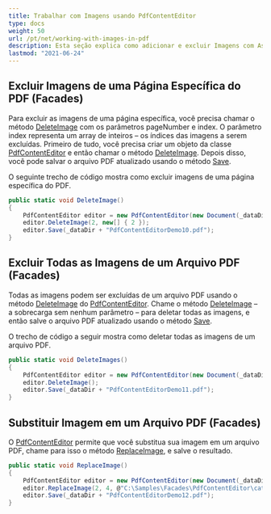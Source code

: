 ```yaml
---
title: Trabalhar com Imagens usando PdfContentEditor
type: docs
weight: 50
url: /pt/net/working-with-images-in-pdf
description: Esta seção explica como adicionar e excluir Imagens com Aspose.PDF Facades usando a Classe PdfContentEditor.
lastmod: "2021-06-24"
---
```


## Excluir Imagens de uma Página Específica do PDF (Facades)

Para excluir as imagens de uma página específica, você precisa chamar o método [DeleteImage](https://reference.aspose.com/pdf/net/aspose.pdf.facades.pdfcontenteditor/deleteimage/methods/1) com os parâmetros pageNumber e index. O parâmetro index representa um array de inteiros – os índices das imagens a serem excluídas. Primeiro de tudo, você precisa criar um objeto da classe [PdfContentEditor](https://reference.aspose.com/pdf/net/aspose.pdf.facades/pdfcontenteditor) e então chamar o método [DeleteImage](https://reference.aspose.com/pdf/net/aspose.pdf.facades.pdfcontenteditor/deleteimage/methods/1). Depois disso, você pode salvar o arquivo PDF atualizado usando o método [Save](https://reference.aspose.com/pdf/net/aspose.pdf/document/methods/save/index).

O seguinte trecho de código mostra como excluir imagens de uma página específica do PDF.

```csharp
public static void DeleteImage()
{
    PdfContentEditor editor = new PdfContentEditor(new Document(_dataDir + "sample.pdf"));
    editor.DeleteImage(2, new[] { 2 });
    editor.Save(_dataDir + "PdfContentEditorDemo10.pdf");
}
```

## Excluir Todas as Imagens de um Arquivo PDF (Facades)

Todas as imagens podem ser excluídas de um arquivo PDF usando o método [DeleteImage](https://reference.aspose.com/pdf/net/aspose.pdf.facades.pdfcontenteditor/deleteimage/methods/1) do [PdfContentEditor](https://reference.aspose.com/pdf/net/aspose.pdf.facades/pdfcontenteditor). Chame o método [DeleteImage](https://reference.aspose.com/pdf/net/aspose.pdf.facades.pdfcontenteditor/deleteimage/methods/1) – a sobrecarga sem nenhum parâmetro – para deletar todas as imagens, e então salve o arquivo PDF atualizado usando o método [Save](https://reference.aspose.com/pdf/net/aspose.pdf/document/methods/save/index).

O trecho de código a seguir mostra como deletar todas as imagens de um arquivo PDF.

```csharp
public static void DeleteImages()
{
    PdfContentEditor editor = new PdfContentEditor(new Document(_dataDir + "sample.pdf"));
    editor.DeleteImage();
    editor.Save(_dataDir + "PdfContentEditorDemo11.pdf");
}
```

## Substituir Imagem em um Arquivo PDF (Facades)

O [PdfContentEditor](https://reference.aspose.com/pdf/net/aspose.pdf.facades/pdfcontenteditor) permite que você substitua sua imagem em um arquivo PDF, chame para isso o método [ReplaceImage](https://reference.aspose.com/pdf/net/aspose.pdf.facades/pdfcontenteditor/methods/replaceimage), e salve o resultado.

```csharp
public static void ReplaceImage()
{
    PdfContentEditor editor = new PdfContentEditor(new Document(_dataDir + "sample_cats_dogs.pdf"));
    editor.ReplaceImage(2, 4, @"C:\Samples\Facades\PdfContentEditor\cat04.jpg");
    editor.Save(_dataDir + "PdfContentEditorDemo12.pdf");
}
```